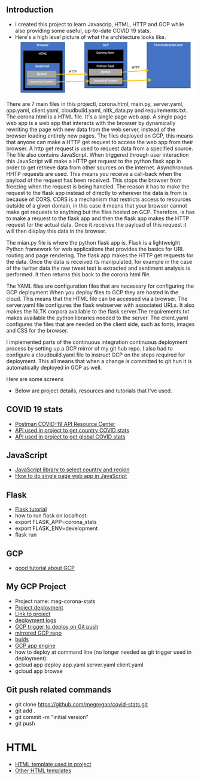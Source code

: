 ## Introduction

* I created this project to learn Javascrip, HTML, HTTP and GCP while also providing some useful, up-to-date COVID 19 stats.
* Here's a high level picture of what the architecture looks like. 
![Architecture](www/images/architecture.png)

There are 7 main files in this projectl, corona.html, main.py, server.yaml, app.yaml, client.yaml, cloudbuild.yaml, nltk_data.py and requirements.txt. The corona.html is a HTML file. It's a single page web app. A single page web app is a web app that interacts with the browser by dynamically rewriting the page with new data from the web server, instead of the browser loading entirely new pages. The files deployed on GCP, this means that anyone can make a HTTP get request to access the web app from their browser. A http get request is used to request data from a specified source. The file also contains JavaScript. When triggered through user interaction this JavaScript will make a HTTP get request to the python flask app in order to get retrieve data from other sources on the internet. Asynchronous HHTP requests are used. This means you receive a call-back when the payload of the request has been received. This stops the browser from freezing when the request is being handled. The reason it has to make the request to the flask app instead of directly to wherever the data is from is because of CORS. CORS is a mechanism that restricts access to resources outside of a given domain, in this case it means that your browser cannot make get requests to anything but the files hosted on GCP. Therefore, is has to make a request to the flask app and then the flask app makes the HTTP request for the actual data. Once it receives the payload of this request it will then display this data in the browser.  

The mian.py file is where the python flask app is. Flask is a lightweight Python framework for web applications that provides the basics for URL routing and page rendering. The flask app makes the HTTP get requests for the data. Once the data is received its manipulated, for example in the case of the twitter data the raw tweet text is extracted and sentiment analysis is performed. It then returns this back to the corona.html file. 

The YAML files are configuration files that are necessary for configuring the GCP deployment When you deploy files to GCP they are hosted in the cloud. This means that the HTML file can be accessed via a browser. The server.yaml file configures the flask webserver with associated URLs. It also makes the NLTK corpora available to the flask server.The requirements.txt makes available the python libraries needed to the server.
  The client.yaml configures the files that are needed on the client side, such as fonts, images and CSS for the browser. 

I implemented parts of the continuous integration continuous deployment process by setting up a GCP mirror of my git hub repo. I also had to configure a cloudbuild.yaml file to instruct GCP on the steps required for deployment. This all means that when a change is committed to git hun it is automatically deployed in GCP as well. 

Here are some screens

* Below are project details, resources and tutorials that I've used. 

## COVID 19 stats 
* [Postman COVID-19 API Resource Center](https://covid-19-apis.postman.com/)  
* [API used in project to get country COVID stats](https://documenter.getpostman.com/view/8854915/SzS7R74n?version=latest)
* [API used in project to get global COVID stats](https://documenter.getpostman.com/view/11144369/Szf6Z9B3?version=latest)

## JavaScript
* [JavaScript library to select country and region](https://github.com/benkeen/country-region-selector) 
* [How to do single page web app in JavaScript](https://itnext.io/build-a-single-page-web-app-javascript-and-the-dom-90c99b08f8a9)

## Flask
* [Flask tutorial](https://www.digitalocean.com/community/tutorials/how-to-make-a-web-application-using-flask-in-python-3)
* how to run flask on localhost: 
 * export FLASK_APP=corona_stats
 * export FLASK_ENV=development
 * flask run

## GCP 
* [good tutorial about GCP](https://medium.com/@dmahugh_70618/deploying-a-flask-app-to-google-app-engine-faa883b5ffab)

## My GCP Project 
* Project name: meg-corona-stats
* [Project deployment](https://client-dot-meg-corona-stats.ew.r.appspot.com)
* [Link to project](https://console.cloud.google.com/home/dashboard?q=search&referrer=search&project=meg-corona-stats&folder=&organizationId=)
 * [deployment logs](https://console.cloud.google.com/logs/)
 * [GCP trigger to deploy on Git push](https://console.cloud.google.com/cloud-build/triggers?project=meg-corona-stats&folder&organizationId)
 * [mirrored GCP repo](https://source.cloud.google.com/meg-corona-stats/github_megregan_covid-stats)
 * [buids](https://console.cloud.google.com/cloud-build/builds?project=meg-corona-stats)
 * [GCP app engine](https://console.cloud.google.com/appengine?project=meg-corona-stats&serviceId=default)
* how to deploy at command line (no longer needed as git trigger used in deployment): 
 * gcloud app deploy app.yaml server.yaml client.yaml
 * gcloud app browse



## Git push related commands
* git clone https://github.com/megregan/covid-stats.git
* git add . 
* git commit -m "initial version" 
* git push

# HTML
* [HTML template used in project](https://www.w3schools.com/w3css/tryit.asp?filename=tryw3css_templates_webpage&stacked=h)
* [Other HTML templates](https://www.w3schools.com/w3css/w3css_templates.asp)

